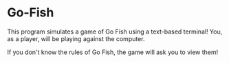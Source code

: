 # Go-Fish

This program simulates a game of Go Fish using a text-based terminal! 
You, as a player, will be playing against the computer. 

If you don't know the rules of Go Fish, the game will ask you to view them! 
